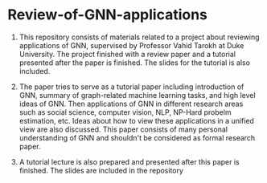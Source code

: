 # Review-of-GNN-applications

1. This repository consists of materials related to a project about reviewing applications of GNN, supervised by Professor Vahid Tarokh at Duke University. The project finished with a review paper and a tutorial presented after the paper is finished. The slides for the tutorial is also included. 

2. The paper tries to serve as a tutorial paper including introduction of GNN, summary of graph-related machine learning tasks, and high level ideas of GNN. Then applications of GNN in different research areas such as social science, computer vision, NLP, NP-Hard probelm estimation, etc. Ideas about how to view these applications in a unified view are also discussed. This paper consists of many personal understanding of GNN and shouldn't be considered as formal research paper.

3. A tutorial lecture is also prepared and presented after this paper is finished. The slides are included in the repository

